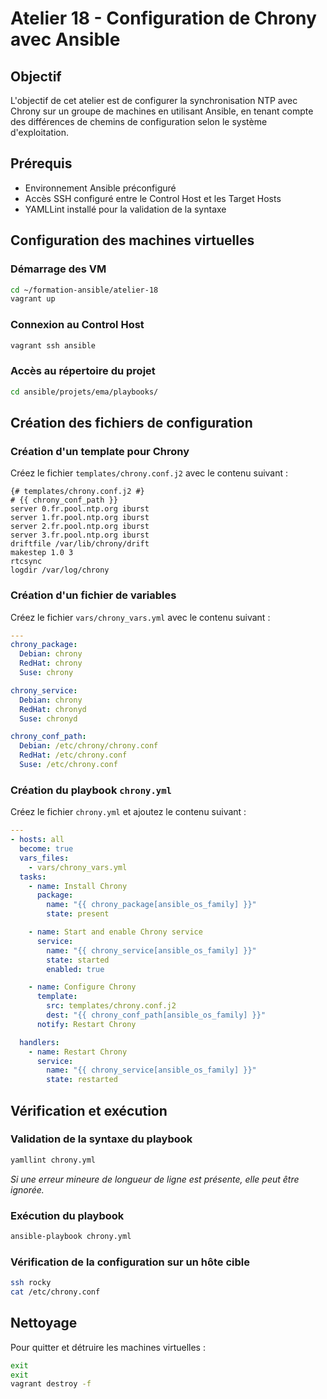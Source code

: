 # Atelier 18 - Configuration de Chrony avec Ansible

## Objectif
L'objectif de cet atelier est de configurer la synchronisation NTP avec Chrony sur un groupe de machines en utilisant Ansible, en tenant compte des différences de chemins de configuration selon le système d'exploitation.

## Prérequis
- Environnement Ansible préconfiguré
- Accès SSH configuré entre le Control Host et les Target Hosts
- YAMLLint installé pour la validation de la syntaxe

## Configuration des machines virtuelles
### Démarrage des VM
```bash
cd ~/formation-ansible/atelier-18
vagrant up
```

### Connexion au Control Host
```bash
vagrant ssh ansible
```

### Accès au répertoire du projet
```bash
cd ansible/projets/ema/playbooks/
```

## Création des fichiers de configuration
### Création d'un template pour Chrony
Créez le fichier `templates/chrony.conf.j2` avec le contenu suivant :
```jinja
{# templates/chrony.conf.j2 #}
# {{ chrony_conf_path }}
server 0.fr.pool.ntp.org iburst
server 1.fr.pool.ntp.org iburst
server 2.fr.pool.ntp.org iburst
server 3.fr.pool.ntp.org iburst
driftfile /var/lib/chrony/drift
makestep 1.0 3
rtcsync
logdir /var/log/chrony
```

### Création d'un fichier de variables
Créez le fichier `vars/chrony_vars.yml` avec le contenu suivant :
```yml
---
chrony_package:
  Debian: chrony
  RedHat: chrony
  Suse: chrony

chrony_service:
  Debian: chrony
  RedHat: chronyd
  Suse: chronyd

chrony_conf_path:
  Debian: /etc/chrony/chrony.conf
  RedHat: /etc/chrony.conf
  Suse: /etc/chrony.conf
```

### Création du playbook `chrony.yml`
Créez le fichier `chrony.yml` et ajoutez le contenu suivant :
```yml
---
- hosts: all
  become: true
  vars_files:
    - vars/chrony_vars.yml
  tasks:
    - name: Install Chrony
      package:
        name: "{{ chrony_package[ansible_os_family] }}"
        state: present

    - name: Start and enable Chrony service
      service:
        name: "{{ chrony_service[ansible_os_family] }}"
        state: started
        enabled: true

    - name: Configure Chrony
      template:
        src: templates/chrony.conf.j2
        dest: "{{ chrony_conf_path[ansible_os_family] }}"
      notify: Restart Chrony

  handlers:
    - name: Restart Chrony
      service:
        name: "{{ chrony_service[ansible_os_family] }}"
        state: restarted
```

## Vérification et exécution
### Validation de la syntaxe du playbook
```bash
yamllint chrony.yml
```
_Si une erreur mineure de longueur de ligne est présente, elle peut être ignorée._

### Exécution du playbook
```bash
ansible-playbook chrony.yml
```

### Vérification de la configuration sur un hôte cible
```bash
ssh rocky
cat /etc/chrony.conf
```

## Nettoyage
Pour quitter et détruire les machines virtuelles :
```bash
exit
exit
vagrant destroy -f
```

